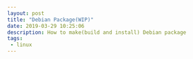 ```yaml
---
layout: post
title: "Debian Package(WIP)"
date: 2019-03-29 10:25:06
description: How to make(build and install) Debian package
tags:
 - linux
---
```





